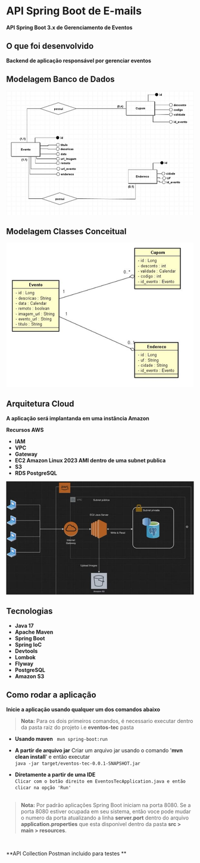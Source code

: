 # API Spring Boot de E-mails

**API Spring Boot 3.x de Gerenciamento de Eventos**

## O que foi desenvolvido
**Backend de aplicação responsável por gerenciar eventos**


## Modelagem Banco de Dados
![Screenshot](docs/diagrama-conceitual.JPG)

## Modelagem Classes Conceitual
![Screenshot](docs/modelagem-classes-conceitual.JPG)

## Arquitetura Cloud
**A aplicação será implantanda em uma instância Amazon**

**Recursos AWS**
- **IAM**
- **VPC**
- **Gateway**
- **EC2 Amazon Linux 2023 AMI dentro de uma subnet publica**
- **S3**
- **RDS PostgreSQL**

![Screenshot](docs/arquitetura-aws2.JPG)


## Tecnologias

- **Java 17** 
- **Apache Maven** 
- **Spring Boot** 
- **Spring IoC**
- **Devtools**
- **Lombok**
- **Flyway**
- **PostgreSQL** 
- **Amazon S3** 

## Como rodar a aplicação

**Inicie a aplicação usando qualquer um dos comandos abaixo**

> **Nota:** Para os dois primeiros comandos, é necessario executar dentro da pasta raiz do projeto i.e **eventos-tec** pasta

- **Usando maven** ``` mvn spring-boot:run```

- **A partir de arquivo jar**
  Criar um arquivo jar usando o comando '**mvn clean install**' e então executar 
  <br/>```java -jar target/eventos-tec-0.0.1-SNAPSHOT.jar```


- **Diretamente a partir de uma IDE**
  <br/>```Clicar com o botão direito em EventosTecApplication.java e então clicar na opção 'Run' ```
  <br/><br/>

> **Nota:** Por padrão aplicações Spring Boot iniciam na porta 8080. 
Se a porta 8080 estiver ocupada em seu sistema, então voce pode mudar o numero da porta atualizando a linha **server.port**  dentro do arquivo 
**application.properties** que esta disponivel dentro da pasta **src > main > resources**.

<br/>

**API Collection Postman incluido para testes **